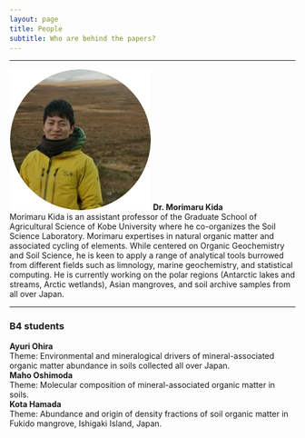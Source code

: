 ```yaml
---
layout: page
title: People
subtitle: Who are behind the papers? 
---
```

***
![Kida](/assets/img/Prof_250.png)    **Dr. Morimaru Kida**  
Morimaru Kida is an assistant professor of the Graduate School of Agricultural Science of Kobe University where he co-organizes the Soil Science Laboratory. Morimaru expertises in natural organic matter and associated cycling of elements.
While centered on Organic Geochemistry and Soil Science, he is keen to apply a range of analytical tools burrowed from different fields such as limnology, marine geochemistry, and statistical computing.
He is currently working on the polar regions (Antarctic lakes and streams, Arctic wetlands), Asian mangroves, and soil archive samples from all over Japan.

***
### B4 students
**Ayuri Ohira**  
Theme: Environmental and mineralogical drivers of mineral-associated organic matter abundance in soils collected all over Japan.  
**Maho Oshimoda**  
Theme: Molecular composition of mineral-associated organic matter in soils.  
**Kota Hamada**  
Theme: Abundance and origin of density fractions of soil organic matter in Fukido mangrove, Ishigaki Island, Japan.  
